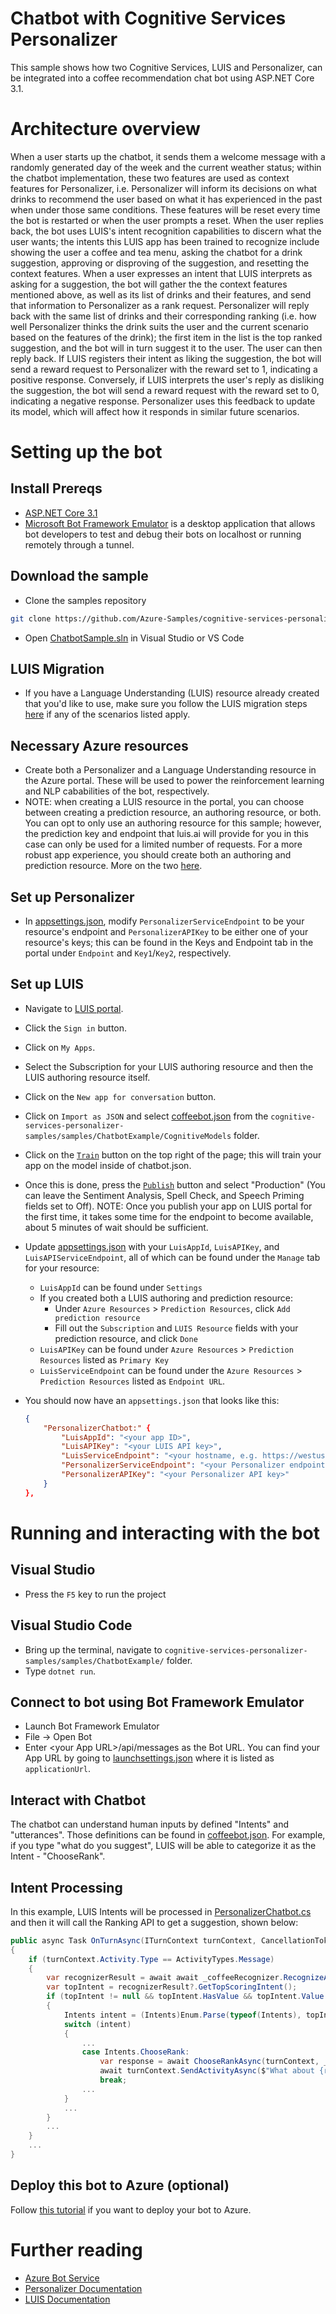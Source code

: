 ﻿# Chatbot with Cognitive Services Personalizer

This sample shows how two Cognitive Services, LUIS and Personalizer, can be integrated into a coffee recommendation chat bot using ASP.NET Core 3.1.

# Architecture overview

When a user starts up the chatbot, it sends them a welcome message with a randomly generated day of the week and the current weather status; within the chatbot implementation,
these two features are used as context features for Personalizer, i.e. Personalizer will inform its decisions on what drinks to recommend the user based on what it has experienced in
the past when under those same conditions. These features will be reset every time the bot is restarted or when the user prompts a reset. When the user replies back,
the bot uses LUIS's intent recognition capabilities to discern what the user wants; the intents this LUIS app has been trained to recognize
include showing the user a coffee and tea menu, asking the chatbot for a drink suggestion, approving or disproving of the suggestion, and resetting the context features. 
When a user expresses an intent that LUIS interprets as asking for a suggestion, the bot will gather the the context features mentioned above, as well as its list of drinks and their features,
and send that information to Personalizer as a rank request. Personalizer will reply back with the same list of drinks and their corresponding ranking 
(i.e. how well Personalizer thinks the drink suits the user and the current scenario based on the features of the drink); the first item in the list is the top ranked suggestion, and the bot will in turn suggest it to the user. 
The user can then reply back. If LUIS registers their intent as liking the suggestion, the bot will send a reward request to Personalizer with the reward set to 1, indicating a positive response.
Conversely, if LUIS interprets the user's reply as disliking the suggestion, the bot will send a reward request with the reward set to 0, indicating a negative response. 
Personalizer uses this feedback to update its model, which will affect how it responds in similar future scenarios.

# Setting up the bot

## Install Prereqs
- [ASP.NET Core 3.1](https://dotnet.microsoft.com/download/dotnet-core/3.1)
- [Microsoft Bot Framework Emulator](https://aka.ms/botframeworkemulator) is a desktop application that allows bot developers to test and debug their bots on localhost or running remotely through a tunnel.

## Download the sample
- Clone the samples repository
```bash
git clone https://github.com/Azure-Samples/cognitive-services-personalizer-samples.git
```
- Open [ChatbotSample.sln](./ChatbotExample.sln) in Visual Studio or VS Code

## LUIS Migration
- If you have a Language Understanding (LUIS) resource already created that you'd like to use, make sure you follow the LUIS migration steps [here](https://docs.microsoft.com/en-gb/azure/cognitive-services/luis/migration) if any of the scenarios listed apply.

## Necessary Azure resources
- Create both a Personalizer and a Language Understanding resource in the Azure portal. These will be used to power the reinforcement learning and NLP cababilities of the bot, respectively.
- NOTE: when creating a LUIS resource in the portal, you can choose between creating a prediction resource, an authoring resource, or both. You can opt to only use an authoring resource for this sample; however, the prediction key and endpoint that luis.ai will provide for you in this case can only be used for a limited number of requests. For a more robust app experience, you should create both an authoring and prediction resource. More on the two [here](https://docs.microsoft.com/en-us/azure/cognitive-services/luis/luis-concept-keys#azure-resources-for-luis).

## Set up Personalizer
- In [appsettings.json](./appsettings.json), modify `PersonalizerServiceEndpoint` to be your resource's endpoint and `PersonalizerAPIKey` to be either one of your resource's keys; this can be found in the Keys and Endpoint tab in the portal under `Endpoint` and `Key1`/`Key2`, respectively.

## Set up LUIS
- Navigate to [LUIS portal](https://www.luis.ai).
- Click the `Sign in` button.
- Click on `My Apps`.
- Select the Subscription for your LUIS authoring resource and then the LUIS authoring resource itself.
- Click on the `New app for conversation` button.
- Click on `Import as JSON` and select [coffeebot.json](./CognitiveModels/coffeebot.json) from the `cognitive-services-personalizer-samples/samples/ChatbotExample/CognitiveModels` folder.

- Click on the [`Train`](https://docs.microsoft.com/en-us/azure/cognitive-services/luis/luis-how-to-train) button on the top right of the page; this will train your app on the model inside of chatbot.json.

- Once this is done, press the [`Publish`](https://docs.microsoft.com/en-us/azure/cognitive-services/luis/luis-how-to-publish-app) button and select "Production" (You can leave the Sentiment Analysis, Spell Check, and Speech Priming fields set to Off). NOTE: Once you publish your app on LUIS portal for the first time, it takes some time for the endpoint to become available, about 5 minutes of wait should be sufficient.

- Update [appsettings.json](./appsettings.json) with your `LuisAppId`, `LuisAPIKey`, and `LuisAPIServiceEndpoint`, all of which can be found under the `Manage` tab for your resource:
    - `LuisAppId` can be found under `Settings`
    - If you created both a LUIS authoring and prediction resource:
        - Under `Azure Resources` > `Prediction Resources`, click `Add prediction resource`
        - Fill out the `Subscription` and `LUIS Resource` fields with your prediction resource, and click `Done`
    - `LuisAPIKey` can be found under `Azure Resources` > `Prediction Resources` listed as `Primary Key`
    - `LuisServiceEndpoint` can be found under the `Azure Resources` > `Prediction Resources` listed as `Endpoint URL`.  
- You should now have an `appsettings.json` that looks like this:
    ```json
    {
        "PersonalizerChatbot:" {
            "LuisAppId": "<your app ID>",
            "LuisAPIKey": "<your LUIS API key>",
            "LuisServiceEndpoint": "<your hostname, e.g. https://westus.api.cognitive.microsoft.com>",
            "PersonalizerServiceEndpoint": "<your Personalizer endpoint, e.g. https://myPersonalizerResource.cognitiveservices.azure.com/",
            "PersonalizerAPIKey": "<your Personalizer API key>"
        }
    },
    ```

# Running and interacting with the bot

## Visual Studio
- Press the `F5` key to run the project

## Visual Studio Code
- Bring up the terminal, navigate to `cognitive-services-personalizer-samples/samples/ChatbotExample/` folder.
- Type `dotnet run`.

## Connect to bot using Bot Framework Emulator
- Launch Bot Framework Emulator
- File -> Open Bot
- Enter \<your App URL\>/api/messages as the Bot URL. You can find your App URL by going to [launchsettings.json](./Properties/launchsettings.json) where it is listed as `applicationUrl`.

## Interact with Chatbot

The chatbot can understand human inputs by defined "Intents" and "utterances". Those definitions can be found in [coffeebot.json](./CognitiveModels/coffeebot.json).
For example, if you type "what do you suggest", LUIS will be able to categorize it as the Intent - "ChooseRank".

## Intent Processing

In this example, LUIS Intents will be processed in [PersonalizerChatbot.cs](./Bots/PersonalizerChatbot.cs) and then it will call the Ranking API to get a suggestion, shown below:

``` C#
public async Task OnTurnAsync(ITurnContext turnContext, CancellationToken cancellationToken = default(CancellationToken))
{
    if (turnContext.Activity.Type == ActivityTypes.Message)
    {
        var recognizerResult = await await _coffeeRecognizer.RecognizeAsync(turnContext, cancellationToken);
        var topIntent = recognizerResult?.GetTopScoringIntent();
        if (topIntent != null && topIntent.HasValue && topIntent.Value.intent != "None")
        {
            Intents intent = (Intents)Enum.Parse(typeof(Intents), topIntent.Value.intent);
            switch (intent)
            {
                ...
                case Intents.ChooseRank:
                    var response = await ChooseRankAsync(turnContext, _rlFeaturesManager.GenerateEventId());
                    await turnContext.SendActivityAsync($"What about {response.RewardActionId}");
                    break;
                ...
            }
            ...
        }
        ...
    }
    ...
}
```

## Deploy this bot to Azure (optional)
Follow [this tutorial](https://aka.ms/azuredeployment) if you want to deploy your bot to Azure.

# Further reading
- [Azure Bot Service](https://docs.microsoft.com/en-us/azure/bot-service/bot-service-overview-introduction?view=azure-bot-service-4.0)
- [Personalizer Documentation](https://docs.microsoft.com/en-us/azure/cognitive-services/personalizer/)
- [LUIS Documentation](https://docs.microsoft.com/en-us/azure/cognitive-services/LUIS/)